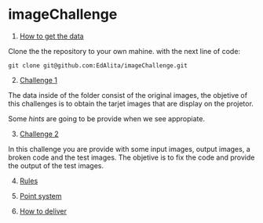# imageChallenge

1. [How to get the data](#howto)

Clone the the repository to your own mahine. with the next line of code:

```
git clone git@github.com:EdAlita/imageChallenge.git

```

2. [Challenge 1](#challenge1)

The data inside of the folder consist of the original images, the objetive of this challenges is to obtain the tarjet images that are display on the projetor.

Some *hints* are going to be provide when we see appropiate.

3. [Challenge 2](#challenge2)

In this challenge you are provide with some input images, output images, a broken code and the test images. The objetive is to fix the code and provide the output of the test images. 

4. [Rules](#rules)



5. [Point system](#points)
6. [How to deliver](#deliver)

